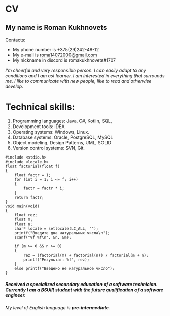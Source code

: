 # **CV**

## My name is Roman Kukhnovets
Contacts:
* My phone number is +375(29)242-48-12
* My e-mail is roma14072000@gmail.com
* My nickname in discord is romakukhnovets#1707

*I'm cheerful and very responsible person. I can easily adapt to any conditions and I am ast learner. 
I am interested in everything that surrounds me. I like to communicate with new people, like to read and otherwise develop.*
# Technical skills:
1. Programming languages: Java, C#, Kotlin, SQL, 
1. Development tools: IDEA
1. Operating systems: Windows, Linux.
1. Database systems: Oracle, PostgreSQL, MySQL
1. Object modeling, Design Patterns, UML, SOLID
1. Version control systems: SVN, Git.

```
#include <stdio.h>
#include <locale.h>
float factorial(float f)
{ 
	float factr = 1;
	for (int i = 1; i <= f; i++)
	{
		factr = factr * i;
	}
	return factr;
}
void main(void)
{
	float rez;
	float m;
	float n;
	char* locale = setlocale(LC_ALL, "");
	printf("Введите два натуральных числа\n");
	scanf("%f %f\n", &n, &m);

	if (m >= 0 && n >= 0)
	{
		rez = (factorial(m) + factorial(n)) / factorial(m + n);
		printf("Результат: %f", rez);
	}
	else printf("Введено не натуральное число");
}
```

##### Received a specialized secondary education of a software technician. Currently I am a BSUIR student with the future qualification of a software engineer.
_My level of English language is **pre-intermediate**._
